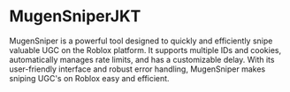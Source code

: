 # MugenSniperJKT
MugenSniper is a powerful tool designed to quickly and efficiently snipe valuable UGC on the Roblox platform. It supports multiple IDs and cookies, automatically manages rate limits, and has a customizable delay. With its user-friendly interface and robust error handling, MugenSniper makes sniping UGC's on Roblox easy and efficient.
